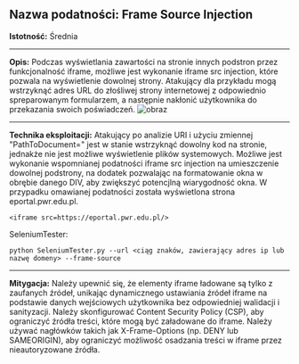 ## Nazwa podatności: Frame Source Injection

**Istotność:** Średnia

---

**Opis:**
Podczas wyświetlania zawartości na stronie innych podstron przez funkcjonalność iframe, możliwe jest wykonanie iframe src injection, które pozwala na wyświetlenie dowolnej strony.  Atakujący dla przykładu mogą wstrzyknąć adres URL do złośliwej strony internetowej z odpowiednio spreparowanym formularzem, a następnie nakłonić użytkownika do przekazania swoich poświadczeń.
![obraz](https://github.com/GrzechuG/PWR-CBE-BAW-mutillidae-2024/assets/93217316/af00cdf2-1e50-4980-be2f-d9aadc33bd67)

---

**Technika eksploitacji:**
Atakujący po analizie URI i użyciu zmiennej "PathToDocument=" jest w stanie wstrzyknąć dowolny kod na stronie, jednakże nie jest możliwe wyświetlenie plików systemowych. Możliwe jest wykonanie wspomnianej podatności iframe src injection na umieszczenie dowolnej podstrony, na dodatek pozwalając na formatowanie okna w obrębie danego DIV, aby zwiększyć potencjlną wiarygodność okna. W przypadku omawianej podatności została wyświetlona strona eportal.pwr.edu.pl.
```
<iframe src=https://eportal.pwr.edu.pl/>
```

SeleniumTester:
```
python SeleniumTester.py --url <ciąg znaków, zawierający adres ip lub nazwę domeny> --frame-source
```

---

**Mitygacja:**
Należy upewnić się, że elementy iframe ładowane są tylko z zaufanych źródeł, unikając dynamicznego ustawiania źródeł iframe na podstawie danych wejściowych użytkownika bez odpowiedniej walidacji i sanityzacji.  Należy skonfigurować Content Security Policy (CSP), aby ograniczyć źródła treści, które mogą być załadowane do iframe. Należy używać nagłówków takich jak X-Frame-Options (np. DENY lub SAMEORIGIN), aby ograniczyć możliwość osadzania treści w iframe przez nieautoryzowane źródła.
